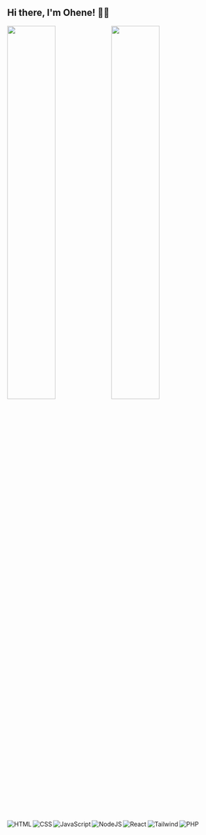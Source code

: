 <!--## Hi there 👋
-->
<!--
**oheneadj/oheneadj** is a ✨ _special_ ✨ repository because its `README.md` (this file) appears on your GitHub profile.

Here are some ideas to get you started:

- 🔭 I’m currently working on ...
- 🌱 I’m currently learning ...
- 👯 I’m looking to collaborate on ...
- 🤔 I’m looking for help with ...
- 💬 Ask me about ...
- 📫 How to reach me: ...
- 😄 Pronouns: ...
- ⚡ Fun fact: ...
-->

## Hi there, I'm Ohene! 👋🏾

<img align="left" width="47%" src="https://github-readme-stats.vercel.app/api?username=oheneadj&show_icons=true&theme=radical" />

<img align="left" width="47%" src="https://github-readme-stats.vercel.app/api/top-langs/?username=oheneadj&layout=compact" />

<img align="left" alt="HTML" src="https://img.shields.io/badge/HTML5-E34F26?style=for-the-badge&logo=html5&logoColor=white"/>
<img align="left" alt="CSS" src="https://img.shields.io/badge/CSS3-1572B6?style=for-the-badge&logo=css3&logoColor=white"/>
<img align="left" alt="JavaScript" src="https://img.shields.io/badge/JavaScript-F7DF1E?style=for-the-badge&logo=javascript&logoColor=black"/>
<img align="left" alt="NodeJS" src="https://img.shields.io/badge/node.js-%2343853D.svg?style=for-the-badge&logo=node-dot-js&logoColor=white"/>
<img align="left" alt="React" src="https://img.shields.io/badge/react-%2320232a.svg?style=for-the-badge&logo=react&logoColor=%2361DAFB"/>
<img align="left" alt="Tailwind" src="https://img.shields.io/badge/node.js-%2343853D.svg?style=for-the-badge&logo=node-dot-js&logoColor=white"/>
<img align="left" alt="PHP" src="https://img.shields.io/badge/PHP-777BB4?style=for-the-badge&logo=php&logoColor=white"/>
